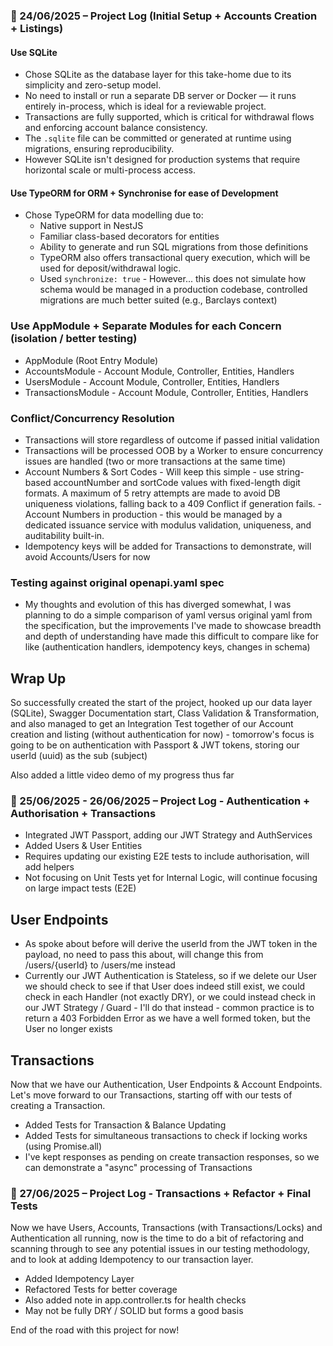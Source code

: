 ### 📅 24/06/2025 – Project Log (Initial Setup + Accounts Creation + Listings)

#### Use SQLite

- Chose SQLite as the database layer for this take-home due to its simplicity and zero-setup model.
- No need to install or run a separate DB server or Docker — it runs entirely in-process, which is ideal for a reviewable project.
- Transactions are fully supported, which is critical for withdrawal flows and enforcing account balance consistency.
- The `.sqlite` file can be committed or generated at runtime using migrations, ensuring reproducibility.
- However SQLite isn't designed for production systems that require horizontal scale or multi-process access.

#### Use TypeORM for ORM + Synchronise for ease of Development

- Chose TypeORM for data modelling due to:
  - Native support in NestJS
  - Familiar class-based decorators for entities
  - Ability to generate and run SQL migrations from those definitions
  - TypeORM also offers transactional query execution, which will be used for deposit/withdrawal logic.
  - Used `synchronize: true` - However... this does not simulate how schema would be managed in a production codebase, controlled migrations are much better suited (e.g., Barclays context)

### Use AppModule + Separate Modules for each Concern (isolation / better testing)

- AppModule (Root Entry Module)
- AccountsModule - Account Module, Controller, Entities, Handlers
- UsersModule - Account Module, Controller, Entities, Handlers
- TransactionsModule - Account Module, Controller, Entities, Handlers

### Conflict/Concurrency Resolution
- Transactions will store regardless of outcome if passed initial validation
- Transactions will be processed OOB by a Worker to ensure concurrency issues are handled (two or more transactions at the same time)
- Account Numbers & Sort Codes - Will keep this simple - use string-based accountNumber and sortCode values with fixed-length digit formats. A maximum of 5 retry attempts are made to avoid DB uniqueness violations, falling back to a 409 Conflict if generation fails. - Account Numbers in production - this would be managed by a dedicated issuance service with modulus validation, uniqueness, and auditability built-in.
- Idempotency keys will be added for Transactions to demonstrate, will avoid Accounts/Users for now

### Testing against original openapi.yaml spec
- My thoughts and evolution of this has diverged somewhat, I was planning to do a simple comparison of yaml versus original yaml 
  from the specification, but the improvements I've made to showcase breadth and depth of understanding have made this difficult
  to compare like for like (authentication handlers, idempotency keys, changes in schema)

## Wrap Up

So successfully created the start of the project, hooked up our data layer (SQLite), Swagger Documentation start, Class Validation & Transformation, and also managed to get an Integration Test together of our Account creation and listing (without authentication for now) - tomorrow's focus is going to be on authentication with Passport & JWT tokens, storing our userId (uuid) as the sub (subject)

Also added a little video demo of my progress thus far

### 📅 25/06/2025 - 26/06/2025 – Project Log - Authentication + Authorisation + Transactions

- Integrated JWT Passport, adding our JWT Strategy and AuthServices
- Added Users & User Entities
- Requires updating our existing E2E tests to include authorisation, will add helpers
- Not focusing on Unit Tests yet for Internal Logic, will continue focusing on large impact tests (E2E)

## User Endpoints

- As spoke about before will derive the userId from the JWT token in the payload, no need to pass this about, will change this from /users/{userId} to /users/me instead
- Currently our JWT Authentication is Stateless, so if we delete our User we should check to see if that User does indeed still exist, we could check in each Handler (not exactly DRY), or we could instead check in our JWT Strategy / Guard - I'll do that instead - common practice is to return a 403 Forbidden Error as we have a well formed token, but the User no longer exists

## Transactions 

Now that we have our Authentication, User Endpoints & Account Endpoints. Let's move forward to our Transactions, starting off with our tests of creating a Transaction.

- Added Tests for Transaction & Balance Updating
- Added Tests for simultaneous transactions to check if locking works (using Promise.all)
- I've kept responses as pending on create transaction responses, so we can demonstrate a "async" processing of Transactions

### 📅 27/06/2025 – Project Log - Transactions + Refactor + Final Tests

Now we have Users, Accounts, Transactions (with Transactions/Locks) and Authentication all running, now is the time to do a bit of refactoring and scanning through to see any potential issues in our testing methodology, and to look at adding Idempotency to our
transaction layer.

- Added Idempotency Layer
- Refactored Tests for better coverage
- Also added note in app.controller.ts for health checks
- May not be fully DRY / SOLID but forms a good basis

End of the road with this project for now!